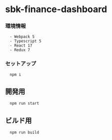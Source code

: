 # sbk-finance-dashboard

### 環境情報
```
  - Webpack 5
  - Typescript 5
  - React 17
  - Redux 7
```

### セットアップ

```bash
  npm i
```

## 開発用

```bash
  npm run start
```

## ビルド用

```bash
  npm run build
```
